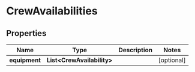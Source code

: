 

# CrewAvailabilities

## Properties

Name | Type | Description | Notes
------------ | ------------- | ------------- | -------------
**equipment** | **List&lt;CrewAvailability&gt;** |  |  [optional]



